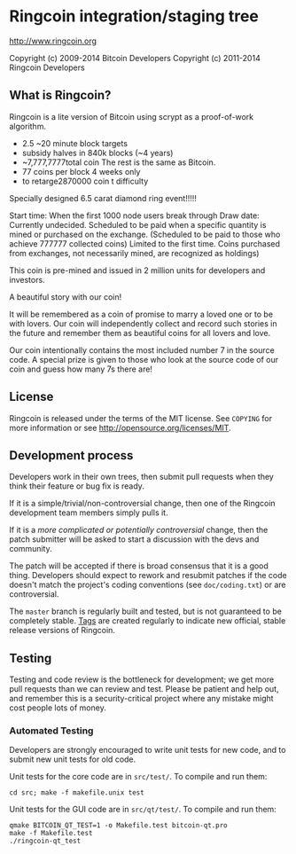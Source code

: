 Ringcoin integration/staging tree
================================

http://www.ringcoin.org

Copyright (c) 2009-2014 Bitcoin Developers
Copyright (c) 2011-2014 Ringcoin Developers

What is Ringcoin?
----------------

Ringcoin is a lite version of Bitcoin using scrypt as a proof-of-work algorithm.
 - 2.5 ~20 minute block targets
 - subsidy halves in 840k blocks (~4 years)
 -  ~7,777,7777total coin
The rest is the same as Bitcoin.
 - 77 coins per block 4 weeks only
 -  to retarge2870000 coin t difficulty

Specially designed 6.5 carat diamond ring event!!!!!

Start time: When the first 1000 node users break through Draw date: Currently undecided. Scheduled to be paid when a specific quantity is mined or purchased on the exchange. (Scheduled to be paid to those who achieve 777777 collected coins) Limited to the first time. Coins purchased from exchanges, not necessarily mined, are recognized as holdings)

This coin is pre-mined and issued in 2 million units for developers and investors.

A beautiful story with our coin!

It will be remembered as a coin of promise to marry a loved one or to be with lovers. Our coin will independently collect and record such stories in the future and remember them as beautiful coins for all lovers and love.

Our coin intentionally contains the most included number 7 in the source code. A special prize is given to those who look at the source code of our coin and guess how many 7s there are!

License
-------

Ringcoin is released under the terms of the MIT license. See `COPYING` for more
information or see http://opensource.org/licenses/MIT.

Development process
-------------------

Developers work in their own trees, then submit pull requests when they think
their feature or bug fix is ready.

If it is a simple/trivial/non-controversial change, then one of the Ringcoin
development team members simply pulls it.

If it is a *more complicated or potentially controversial* change, then the patch
submitter will be asked to start a discussion with the devs and community.

The patch will be accepted if there is broad consensus that it is a good thing.
Developers should expect to rework and resubmit patches if the code doesn't
match the project's coding conventions (see `doc/coding.txt`) or are
controversial.

The `master` branch is regularly built and tested, but is not guaranteed to be
completely stable. [Tags](https://github.com/ringcoin-project/ringcoin/tags) are created
regularly to indicate new official, stable release versions of Ringcoin.

Testing
-------

Testing and code review is the bottleneck for development; we get more pull
requests than we can review and test. Please be patient and help out, and
remember this is a security-critical project where any mistake might cost people
lots of money.

### Automated Testing

Developers are strongly encouraged to write unit tests for new code, and to
submit new unit tests for old code.

Unit tests for the core code are in `src/test/`. To compile and run them:

    cd src; make -f makefile.unix test

Unit tests for the GUI code are in `src/qt/test/`. To compile and run them:

    qmake BITCOIN_QT_TEST=1 -o Makefile.test bitcoin-qt.pro
    make -f Makefile.test
    ./ringcoin-qt_test

